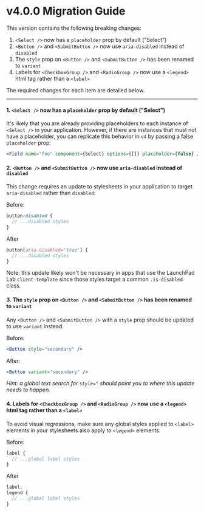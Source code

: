 # v4.0.0 Migration Guide

This version contains the following breaking changes:

1. `<Select />` now has a `placeholder` prop by default ("Select")
1. `<Button />` and `<SubmitButton />` now use `aria-disabled` instead of `disabled`
1. The `style` prop on `<Button />` and `<SubmitButton />` has been renamed to `variant`
1. Labels for `<CheckboxGroup />` and `<RadioGroup />` now use a `<legend>` html tag rather than a `<label>`

The required changes for each item are detailed below.

---

#### 1. `<Select />` now has a `placeholder` prop by default ("Select")

It's likely that you are already providing placeholders to each instance of `<Select />` in your application. However, if there are instances that must not have a placeholder, you can replicate this behavior in `v4` by passing a false `placeholder` prop:

```jsx
<Field name="foo" component={Select} options={[]} placeholder={false} />
```

#### 2. `<Button />` and `<SubmitButton />` now use `aria-disabled` instead of `disabled`

This change requires an update to stylesheets in your application to target `aria-disabled` rather than `disabled`:

Before:

```scss
button:disabled {
  // ...disabled styles
}
```

After

```scss
button[aria-disabled='true'] {
  // ...disabled styles
}
```

Note: this update likely won't be necessary in apps that use the LaunchPad Lab `client-template` since those styles target a common `.is-disabled` class.

#### 3. The `style` prop on `<Button />` and `<SubmitButton />` has been renamed to `variant`

Any `<Button />` and `<SubmitButton />` with a `style` prop should be updated to use `variant` instead.

Before:

```jsx
<Button style="secondary" />
```

After:

```jsx
<Button variant="secondary" />
```

_Hint: a global text search for `style="` should point you to where this update needs to happen._

#### 4. Labels for `<CheckboxGroup />` and `<RadioGroup />` now use a `<legend>` html tag rather than a `<label>`

To avoid visual regressions, make sure any global styles applied to `<label>` elements in your stylesheets also apply to `<legend>` elements.

Before:

```scss
label {
  // ...global label styles
}
```

After

```scss
label,
legend {
  // ...global label styles
}
```
